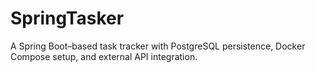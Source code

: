 # SpringTasker
A Spring Boot–based task tracker with PostgreSQL persistence, Docker Compose setup, and external API integration.
